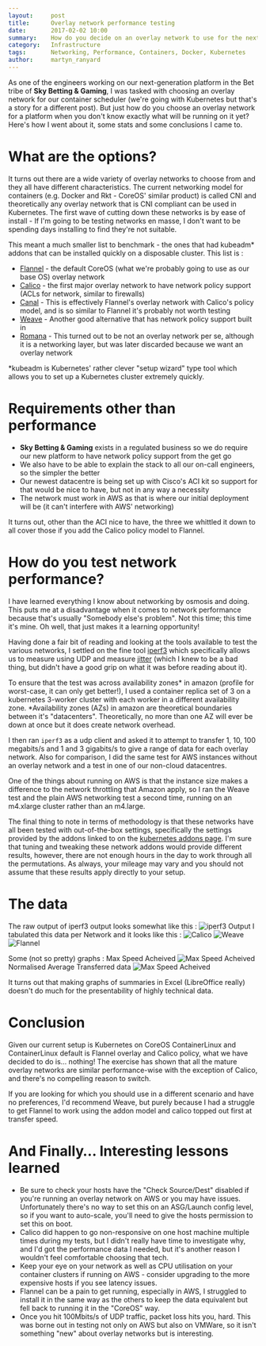 ```yaml
---
layout:     post
title:      Overlay network performance testing
date:       2017-02-02 10:00
summary:    How do you decide on an overlay network to use for the next generation platform at SkyBet?
category:   Infrastructure
tags:       Networking, Performance, Containers, Docker, Kubernetes
author:     martyn_ranyard
---
```


As one of the engineers working on our next-generation platform in the Bet tribe of **Sky Betting & Gaming**, I was tasked with choosing an overlay network for our container scheduler (we're going with Kubernetes but that's a story for a different post).  But just how do you choose an overlay network for a platform when you don't know exactly what will be running on it yet?  Here's how I went about it, some stats and some conclusions I came to.

# What are the options?
It turns out there are a wide variety of overlay networks to choose from and they all have different characteristics.  The current networking model for containers (e.g. Docker and Rkt - CoreOS' similar product) is called CNI and theoretically any overlay network that is CNI compliant can be used in Kubernetes.  The first wave of cutting down these networks is by ease of install - If I'm going to be testing networks en masse, I don't want to be spending days installing to find they're not suitable.

This meant a much smaller list to benchmark - the ones that had kubeadm* addons that can be installed quickly on a disposable cluster.  This list is :

* [Flannel](https://github.com/coreos/flannel) - the default CoreOS (what we're probably going to use as our base OS) overlay network
* [Calico](https://www.projectcalico.org/) - the first major overlay network to have network policy support (ACLs for network, similar to firewalls)
* [Canal](https://github.com/projectcalico/canal) - This is effectively Flannel's overlay network with Calico's policy model, and is so similar to Flannel it's probably not worth testing
* [Weave](https://www.weave.works/products/weave-net/) - Another good alternative that has network policy support built in
* [Romana](http://romana.io/) - This turned out to be not an overlay network per se, although it is a networking layer, but was later discarded because we want an overlay network

*kubeadm is Kubernetes' rather clever "setup wizard" type tool which allows you to set up a Kubernetes cluster extremely quickly.

# Requirements other than performance

* **Sky Betting & Gaming** exists in a regulated business so we do require our new platform to have network policy support from the get go
* We also have to be able to explain the stack to all our on-call engineers, so the simpler the better
* Our newest datacentre is being set up with Cisco's ACI kit so support for that would be nice to have, but not in any way a necessity
* The network must work in AWS as that is where our initial deployment will be (it can't interfere with AWS' networking)

It turns out, other than the ACI nice to have, the three we whittled it down to all cover those if you add the Calico policy model to Flannel.

# How do you test network performance?
I have learned everything I know about networking by osmosis and doing.  This puts me at a disadvantage when it comes to network performance because that's usually "Somebody else's problem".  Not this time; this time it's mine.  Oh well, that just makes it a learning opportunity!

Having done a fair bit of reading and looking at the tools available to test the various networks, I settled on the fine tool [iperf3](https://iperf.fr/) which specifically allows us to measure using UDP and measure [jitter](https://en.wikipedia.org/wiki/Packet_delay_variation) (which I knew to be a bad thing, but didn't have a good grip on what it was before reading about it).

To ensure that the test was across availability zones* in amazon (profile for worst-case, it can only get better!), I used a container replica set of 3 on a kubernetes 3-worker cluster with each worker in a different availability zone.
*Availability zones (AZs) in amazon are theoretical boundaries between it's "datacenters".  Theoretically, no more than one AZ will ever be down at once but it does create network overhead.

I then ran `iperf3` as a udp client and asked it to attempt to transfer 1, 10, 100 megabits/s and 1 and 3 gigabits/s to give a range of data for each overlay network.   Also for comparison, I did the same test for AWS instances without an overlay network and a test in one of our non-cloud datacentres.

One of the things about running on AWS is that the instance size makes a difference to the network throttling that Amazon apply, so I ran the Weave test and the plain AWS networking test a second time, running on an m4.xlarge cluster rather than an m4.large.

The final thing to note in terms of methodology is that these networks have all been tested with out-of-the-box settings, specifically the settings provided by the addons linked to on the [kubernetes addons page](https://kubernetes.io/docs/admin/addons/).  I'm sure that tuning and tweaking these network addons would provide different results, however, there are not enough hours in the day to work through all the permutations.  As always, your mileage may vary and you should not assume that these results apply directly to your setup.

# The data

The raw output of iperf3 output looks somewhat like this :
![iperf3 Output](/images/iperf-output.jpg)
I tabulated this data per Network and it looks like this :
![Calico](/images/overlay-network/Calico.jpg)
![Weave](/images/overlay-network/Weave.jpg)
![Flannel](/images/overlay-network/Flannel.jpg)

Some (not so pretty) graphs :
Max Speed Acheived
![Max Speed Acheived](/images/overlay-network/MaxChart.jpg)
Normalised Average Transferred data
![Max Speed Acheived](/images/overlay-network/NormChart.jpg)

It turns out that making graphs of summaries in Excel (LibreOffice really) doesn't do much for the presentability of highly technical data.

# Conclusion

Given our current setup is Kubernetes on CoreOS ContainerLinux and ContainerLinux default is Flannel overlay and Calico policy, what we have decided to do is… nothing!  The exercise has shown that all the mature overlay networks are similar performance-wise with the exception of Calico, and there's no compelling reason to switch.

If you are looking for which you should use in a different scenario and have no preferences, I'd recommend Weave, but purely because I had a struggle to get Flannel to work using the addon model and calico topped out first at transfer speed.

# And Finally… Interesting lessons learned

* Be sure to check your hosts have the "Check Source/Dest" disabled if you're running an overlay network on AWS or you may have issues.  Unfortunately there's no way to set this on an ASG/Launch config level, so if you want to auto-scale, you'll need to give the hosts permission to set this on boot.
* Calico did happen to go non-responsive on one host machine multiple times during my tests, but I didn't really have time to investigate why, and I'd got the performance data I needed, but it's another reason I wouldn't feel comfortable choosing that tech.
* Keep your eye on your network as well as CPU utilisation on your container clusters if running on AWS - consider upgrading to the more expensive hosts if you see latency issues.
* Flannel can be a pain to get running, especially in AWS, I struggled to install it in the same way as the others to keep the data equivalent but fell back to running it in the "CoreOS" way.
* Once you hit 100Mbits/s of UDP traffic, packet loss hits you, hard.  This was borne out in testing not only on AWS but also on VMWare, so it isn't something "new" about overlay networks but is interesting.
